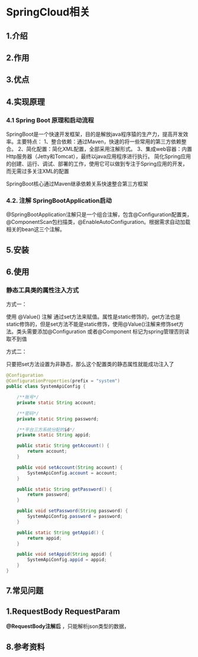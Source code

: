 # SpringCloud相关

## 1.介绍

## 2.作用

## 3.优点


## 4.实现原理

### 4.1 Spring Boot 原理和启动流程

SpringBoot是一个快速开发框架，目的是解放java程序猿的生产力，提高开发效率。主要特点：
1、整合依赖：通过Maven，快速的将一些常用的第三方依赖整合。
2、简化配置：简化XML配置，全部采用注解形式。
3、集成web容器：内置Http服务器（Jetty和Tomcat），最终以java应用程序进行执行。
简化Spring应用的创建、运行、调试、部署的工作，使用它可以做到专注于Spring应用的开发，而无需过多关注XML的配置

SpringBoot核心通过Maven继承依赖关系快速整合第三方框架

### 4.2. 注解 SpringBootApplication启动

@SpringBootApplication注解只是一个组合注解，包含@Configuration配置类，@ComponentScan包扫描类，@EnableAutoConfiguration。根据需求自动加载相关的bean这三个注解。



## 5.安装

## 6.使用

### 静态工具类的属性注入方式

方式一：

使用 @Value() 注解
通过set方法来赋值。属性是static修饰的，get方法也是static修饰的，但是set方法不能是static修饰，使用@Value()注解来修饰set方法。类头需要添加@Configuration 或者@Component 标记为spring管理否则读取不到值

方式二：

只要把set方法设置为非静态，那么这个配置类的静态属性就能成功注入了

```java
@Configuration
@ConfigurationProperties(prefix = "system")
public class SystemApiConfig {

    /**账号*/
    private static String account;

    /**密码*/
    private static String password;

    /**平台三方系统分配的id*/
    private static String appid;

    public static String getAccount() {
        return account;
    }

    public void setAccount(String account) {
        SystemApiConfig.account = account;
    }

    public static String getPassword() {
        return password;
    }

    public void setPassword(String password) {
        SystemApiConfig.password = password;
    }

    public static String getAppid() {
        return appid;
    }

    public void setAppid(String appid) {
        SystemApiConfig.appid = appid;
    }
}
```



## 7.常见问题

## 1.RequestBody  RequestParam 

**@RequestBody注解后** ，只能解析json类型的数据，

## 8.参考资料